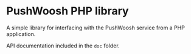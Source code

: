 PushWoosh PHP library
=====================

A simple library for interfacing with the PushWoosh service from a PHP application.

API documentation included in the `doc` folder.

